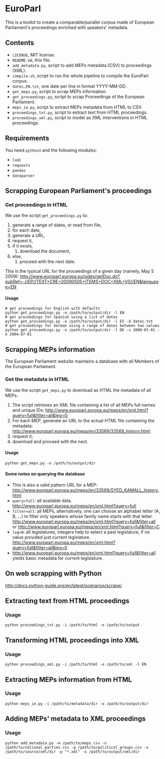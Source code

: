 # EuroParl

This is a toolkit to create a comparable/parallel corpus made of European Parliament's proceedings enriched with speakers' metadata.

## Contents

- `LICENSE`, MIT license.
- `README.md`, this file.
- `add_metadata.py`, script to add MEPs metadata (CSV) to proceedings (XML).
- `compile.sh`, script to run the whole pipeline to compile the EuroParl corpus.
- `dates.EN.txt`, one date per line in format YYYY-MM-DD.
- `get_meps.py`, script to scrap MEPs information.
- `get_proceedings.py`, script to scrap Proceedings of the European Parliament.
- `meps_ie.py`, script to extract MEPs metadata from HTML to CSV.
- `proceedings_txt.py`, script to extract text from HTML proceedings.
- `proceedings_xml.py`, script to model as XML interventions in HTML proceedings.

## Requirements

You need `python3` and the following modules:

- `lxml`
- `requests`
- `pandas`
- `dateparser`

## Scrapping European Parliament's proceedings

### Get proceedings in HTML

We use the script `get_proceedings.py` to:

1. generate a range of dates, or read from file,
1. for each date,
1. generate a URL,
1. request it,
1. if it exists,
    1. download the document,
1. else,
    1. proceed with the next date.

This is the typical URL for the proceedings of a given day (namely, May 5 2009): <http://www.europarl.europa.eu/sides/getDoc.do?pubRef=-//EP//TEXT+CRE+20090505+ITEMS+DOC+XML+V0//EN&language=EN>

#### Usage

```shell
# get proceedings for English with defaults
python get_proceedings.py -o /path/to/output/dir -l EN
# get proceedings for Spanish using a list of dates
python get_proceedings.py -o /path/to/output/dir -l ES -d dates.txt
# get proceedings for German using a range of dates between two values
python get_proceedings.py -o /path/to/output/dir -l DE -s 2000-01-01 -e 2004-07-01
```

## Scrapping MEPs information

The European Parliament website maintains a database with all Members of the European Parliament.

### Get the metadata in HTML

We use the script `get_meps.py` to download as HTML the metadata of all MEPs.

1. The script retrieves an XML file containing a list of all MEPs full names and unique IDs: <http://www.europarl.europa.eu/meps/en/xml.html?query=full&filter=all&leg=0>;
1. For each MEP, generate an URL to the actual HTML file containing the metadata: <http://www.europarl.europa.eu/meps/en/33569/33569_history.html>;
1. request it;
1. download and proceed with the next.

#### Usage

```shell
python get_meps.py -o /path/to/output/dir
```

#### Some notes on querying the database

- This is also a valid pattern URL for a MEP: <http://www.europarl.europa.eu/meps/en/33569/SYED_KAMALL_history.html>
- `query=full`: all available data. <http://www.europarl.europa.eu/meps/en/xml.html?query=full>
- `filter=all`: all MEPs, alternatively, one can choose an alphabet letter (A, B, ...) to filter only speakers whose family name starts with that letter. <http://www.europarl.europa.eu/meps/en/xml.html?query=full&filter=all> or <http://www.europarl.europa.eu/meps/en/xml.html?query=full&filter=C>
- `leg=0`: all legislatures, integers help to select a past legislature, if no value provided just current legislature. <http://www.europarl.europa.eu/meps/en/xml.html?query=full&filter=all&leg=0>
- <http://www.europarl.europa.eu/meps/en/xml.html?query=full&filter=all> yields basic metadata for current legislature.

## On web scrapping with Python

<http://docs.python-guide.org/en/latest/scenarios/scrape/>

## Extracting text from HTML proceedings

### Usage

```shell
python proceedings_txt.py -i /path/to/html -o /path/to/output
```

## Transforming HTML proceedings into XML

### Usage

```shell
python proceedings_xml.py -i /path/to/html -o /path/to/xml -l EN
```

## Extracting MEPs information from HTML

### Usage

```shell
python meps_ie.py -i /path/to/metadata/dir -o /path/to/output/dir
```

## Adding MEPs' metadata to XML proceedings

### Usage

```shell
python add_metadata.py -m /path/to/meps.csv -n /path/to/national_parties.csv -g /path/to/political_groups.csv -x /path/to/source/xml/dir -p "*.xml" -o /path/to/output/xml/dir
```
